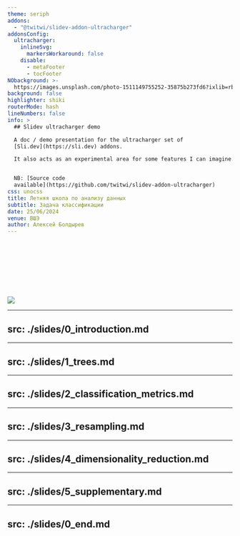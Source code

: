 ```yaml
---
theme: seriph
addons:
  - "@twitwi/slidev-addon-ultracharger"
addonsConfig:
  ultracharger:
    inlineSvg:
      markersWorkaround: false
    disable:
      - metaFooter
      - tocFooter
NObackground: >-
  https://images.unsplash.com/photo-1511149755252-35875b273fd6?ixlib=rb-4.0.3&dl=leon-contreras-qpdfU6vehgs-unsplash.jpg&w=1920&q=80&fm=jpg&crop=entropy&cs=tinysrgb
background: false
highlighter: shiki
routerMode: hash
lineNumbers: false
info: >
  ## Slidev ultracharger demo

  A doc / demo presentation for the ultracharger set of
  [Sli.dev](https://sli.dev) addons.

  It also acts as an experimental area for some features I can imagine.


  NB: [Source code
  available](https://github.com/twitwi/slidev-addon-ultracharger)
css: unocss
title: Летняя школа по анализу данных
subtitle: Задача классификации
date: 25/06/2024
venue: ВШЭ
author: Алексей Болдырев
---
```


<br>
<br>
<br>
<br>
<br>

# <span style="font-size:28.0pt" v-html="$slidev.configs.title?.replaceAll(' ', '<br/>')"></span>
# <span style="font-size:24.0pt" v-html="$slidev.configs.subtitle?.replaceAll(' ', '<br/>')"></span>
# <span style="font-size:18.0pt" v-html="$slidev.configs.author?.replaceAll(' ', '<br/>')"></span>

<span style="font-size:18.0pt" v-html="$slidev.configs.date?.replaceAll(' ', '<br/>')"></span>

<div class="abs-tr mx-5 my-5">
  <img src="/FCS_logo_full_ru_L.svg" class="h-18">
</div>

<!-- <div class="abs-tl mx-5 my-5">
  <img src="/gp_logo.png" class="h-24">
</div> -->


<style>
  :deep(footer) { padding-bottom: 3em !important; }
</style>

<!--
NB: This demo uses a custom syntax (using preparser extensions), with all the @@@@.
-->


---
src: ./slides/0_introduction.md
---

---
src: ./slides/1_trees.md
---

---
src: ./slides/2_classification_metrics.md
---

---
src: ./slides/3_resampling.md
---

---
src: ./slides/4_dimensionality_reduction.md
---

---
src: ./slides/5_supplementary.md
---

---
src: ./slides/0_end.md
---